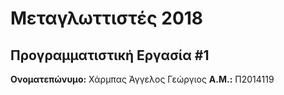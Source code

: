 # Μεταγλωττιστές 2018
## Προγραμματιστική Εργασία #1

**Ονοματεπώνυμο:** Χάρμπας Άγγελος Γεώργιος
**Α.Μ.:** Π2014119


